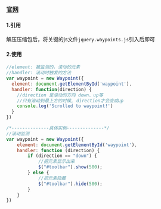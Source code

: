 ### [官网](http://imakewebthings.com/waypoints/)

#### 1.引用

解压压缩包后，将关键的js文件`jquery.waypoints.js`引入后即可

#### 2.使用

```js
//element: 被监测的，滚动的元素
//handler: 滚动时触发的方法
var waypoint = new Waypoint({
  element: document.getElementById('waypoint'),
  handler: function(direction) {
    //direction 是滚动的方向 down、up等
    //只有滚动到最上方的时候, direction才会变成up
    console.log('Scrolled to waypoint!')
  }
})

/*--------------具体实例--------------*/
//滚动监测
var waypoint = new Waypoint({
    element: document.getElementById('waypoint'),
    handler: function (direction) {
        if (direction == "down") {
            //把元素显示出来
            $("#toolbar").show(500);
        } else {
            //把元素隐藏
            $("#toolbar").hide(500);
        }
    }
})
```